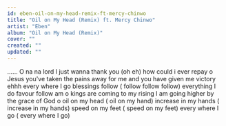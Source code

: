```yaml
---
id: eben-oil-on-my-head-remix-ft-mercy-chinwo
title: "Oil on My Head (Remix) ft. Mercy Chinwo"
artist: "Eben"
album: "Oil on My Head (Remix)"
cover: ""
created: ""
updated: ""
---
```


......
O na na
lord I just wanna thank you (oh eh)
how could i ever repay o
Jesus you've taken the pains away for me
and you have given me victory ehhh
every where I go
 blessings follow ( follow follow follow)
everything I do favour follow am o
kings are coming to my rising
I am going higher
by the grace of God o
 oil on my head ( oil on my hand)
increase in my hands ( increase in my hands)
speed on my feet ( speed on my feet)
every where I go ( every where I go)